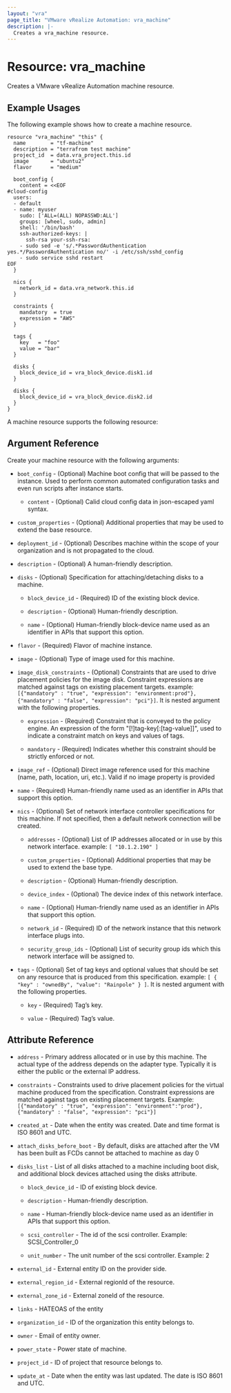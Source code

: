 ```yaml
---
layout: "vra"
page_title: "VMware vRealize Automation: vra_machine"
description: |-
  Creates a vra_machine resource.
---
```


# Resource: vra_machine

Creates a VMware vRealize Automation machine resource.

## Example Usages

The following example shows how to create a machine resource.

```hcl
resource "vra_machine" "this" {
  name        = "tf-machine"
  description = "terrafrom test machine"
  project_id  = data.vra_project.this.id
  image       = "ubuntu2"
  flavor      = "medium"

  boot_config {
    content = <<EOF
#cloud-config
  users:
  - default
  - name: myuser
    sudo: ['ALL=(ALL) NOPASSWD:ALL']
    groups: [wheel, sudo, admin]
    shell: '/bin/bash'
    ssh-authorized-keys: |
      ssh-rsa your-ssh-rsa:
    - sudo sed -e 's/.*PasswordAuthentication yes.*/PasswordAuthentication no/' -i /etc/ssh/sshd_config
    - sudo service sshd restart
EOF
  }

  nics {
    network_id = data.vra_network.this.id
  }

  constraints {
    mandatory  = true
    expression = "AWS"
  }

  tags {
    key   = "foo"
    value = "bar"
  }

  disks {
    block_device_id = vra_block_device.disk1.id
  }

  disks {
    block_device_id = vra_block_device.disk2.id
  }
}
```
A machine resource supports the following resource:

## Argument Reference

Create your machine resource with the following arguments:

* `boot_config` - (Optional)  Machine boot config that will be passed to the instance. Used to perform common automated configuration tasks and even run scripts after instance starts.

    * `content` - (Optional) Calid cloud config data in json-escaped yaml syntax.

* `custom_properties` - (Optional) Additional properties that may be used to extend the base resource.

* `deployment_id` - (Optional) Describes machine within the scope of your organization and is not propagated to the cloud.

* `description` - (Optional) A human-friendly description.

* `disks` - (Optional) Specification for attaching/detaching disks to a machine.

    * `block_device_id` - (Required) ID of the existing block device.

    * `description` - (Optional) Human-friendly description.

    * `name` - (Optional) Human-friendly block-device name used as an identifier in APIs that support this option.

* `flavor` - (Required) Flavor of machine instance.

* `image` - (Optional) Type of image used for this machine.

* `image_disk_constraints` - (Optional) Constraints that are used to drive placement policies for the image disk. Constraint expressions are matched against tags on existing placement targets. example: `[{"mandatory" : "true", "expression": "environment:prod"}, {"mandatory" : "false", "expression": "pci"}]`. It is nested argument with the following properties.

    * `expression` - (Required) Constraint that is conveyed to the policy engine. An expression of the form "[!]tag-key[:[tag-value]]", used to indicate a constraint match on keys and values of tags.

    * `mandatory` - (Required) Indicates whether this constraint should be strictly enforced or not.

* `image_ref` - (Optional) Direct image reference used for this machine (name, path, location, uri, etc.). Valid if no image property is provided

* `name` - (Required) Human-friendly name used as an identifier in APIs that support this option.

* `nics` - (Optional) Set of network interface controller specifications for this machine. If not specified, then a default network connection will be created.

    * `addresses` - (Optional) List of IP addresses allocated or in use by this network interface.
                    example: `[ "10.1.2.190" ]`

    * `custom_properties` - (Optional) Additional properties that may be used to extend the base type.

    * `description` - (Optional) Human-friendly description.

    * `device_index` - (Optional) The device index of this network interface.

    * `name` - (Optional) Human-friendly name used as an identifier in APIs that support this option.

    * `network_id` - (Required) ID of the network instance that this network interface plugs into.

    * `security_group_ids` - (Optional) List of security group ids which this network interface will be assigned to.

* `tags` - (Optional) Set of tag keys and optional values that should be set on any resource that is produced from this specification. example: `[ { "key" : "ownedBy", "value": "Rainpole" } ]`. It is nested argument with the following properties.

    * `key` - (Required) Tag’s key.

    * `value` - (Required) Tag’s value.

## Attribute Reference

* `address` - Primary address allocated or in use by this machine. The actual type of the address depends on the adapter type. Typically it is either the public or the external IP address.

* `constraints` - Constraints used to drive placement policies for the virtual machine produced from the specification. Constraint expressions are matched against tags on existing placement targets.
Example: `[{"mandatory" : "true", "expression": "environment":"prod"}, {"mandatory" : "false", "expression": "pci"}]`

* `created_at` - Date when the entity was created. Date and time format is ISO 8601 and UTC.

* `attach_disks_before_boot` - By default, disks are attached after the VM has been built as FCDs cannot be attached to machine as day 0

* `disks_list` - List of all disks attached to a machine including boot disk, and additional block devices attached using the disks attribute.

    * `block_device_id` - ID of existing block device.

    * `description` - Human-friendly description.

    * `name` - Human-friendly block-device name used as an identifier in APIs that support this option.

    * `scsi_controller` - The id of the scsi controller. Example: SCSI_Controller_0

    * `unit_number` - The unit number of the scsi controller. Example: 2

* `external_id` - External entity ID on the provider side.

* `external_region_id` - External regionId of the resource.

* `external_zone_id` - External zoneId of the resource.

* `links` - HATEOAS of the entity

* `organization_id` - ID of the organization this entity belongs to.

* `owner` - Email of entity owner.

* `power_state` - Power state of machine.

* `project_id` - ID of project that resource belongs to.

* `update_at` - Date when the entity was last updated. The date is ISO 8601 and UTC.
